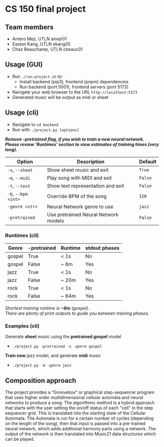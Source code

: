# CS 150 final project

## Team members

- Antero Mejr, UTLN amejr01
- Easton Kang, UTLN ekang05
- Chaz Beauchamp, UTLN cbeauc01

## Usage (GUI)

- Run `./run-project.sh` to:
    - Install backend (pip3), frontend (pnpm) dependencies
    - Run backend (port 5001), frontend servers (port 5173)
- Navigate your web browser to the URL `http://localhost:5173`
- Generated music will be output as midi or sheet

## Usage (cli)

- Navigate to `cd backend`
- Run with `./project.py [options]`

***Remove -pretrained flag, if you wish to train a new neural network.***<br>
***Please review 'Runtimes' section to view estimates of training times (very long).***

| Option                     | Description                                               | Default         |
|----------------------------|-----------------------------------------------------------|-----------------|
| `-s`, `--sheet`            | Show sheet music and exit                                 | `True`          |
| `-m`, `--midi`             | Play song with MIDI and exit                              | `False`         |
| `-t`, `--text`             | Show text representation and exit                         | `False`         |
| `-b`, `--bpm <int>`        | Override BPM of the song                                  | `120`           |
| `-genre <str>`             | Neural Network genre to use                               | `jazz`          |
| `-pretrained`              | Use pretrained Neural Network models                      | `False`         |

### Runtimes (cli)

| Genre   | -pretrained | Runtime            | stdout phases |
|---------|-------------|--------------------|---------------|
| gospel  | True        | < 1s               | No            |
| gospel  | False       | ~ 6m               | Yes           |
| jazz    | True        | < 1s               | No            |
| jazz    | False       | ~ 20m              | Yes           |
| rock    | True        | < 1s               | No            |
| rock    | False       | ~ 64m              | Yes           |

*Shortest training runtime is **~6m** (gospel).*<br>
*There are plenty of print outputs to guide you between training phases.*

### Examples (cli)
Generate **sheet** music using the **pretrained gospel** model
- `./project.py -pretrained -s -genre gospel`

**Train new** jazz model, and generate **midi** music
- `./project.py -m -genre jazz`

## Composition approach

The project provides a “Groovebox” or graphical step-sequencer program that
uses higher order multidimensional cellular automata and neural networks to
produce a song. The algorithmic method is a hybrid approach that starts with the
user setting the on/off status of each "cell" in the step sequencer grid. This
is translated into the starting state of the Cellular Automata. The Automata is
run for a certain number of cycles (depending on the length of the song), then
that input is passed into a pre-trained neural network, which adds additional
harmony parts using a network. The output of the network is then translated into
Music21 data structures which can be played.
